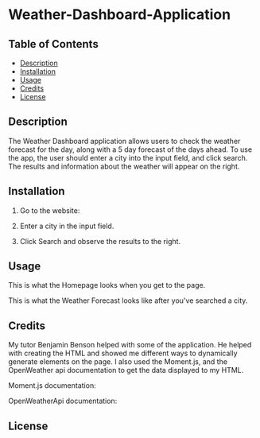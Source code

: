 # Weather-Dashboard-Application

## Table of Contents

* [Description](#description)
* [Installation](#installation)
* [Usage](#usage)
* [Credits](#credits)
* [License](#license)

## Description

The Weather Dashboard application allows users to check the weather forecast for the day, along with a 5 day forecast of the days ahead. To use the app, the user should enter a city into the input field, and click search. The results and information about the weather will appear on the right.

## Installation

1. Go to the website: 

2. Enter a city in the input field.

3. Click Search and observe the results to the right.

## Usage

This is what the Homepage looks when you get to the page.

This is what the Weather Forecast looks like after you've searched a city.

## Credits

My tutor Benjamin Benson helped with some of the application. He helped with creating the HTML and showed me different ways to dynamically generate elements on the page. I also used the Moment.js, and the OpenWeather api documentation to get the data displayed to my HTML.

Moment.js documentation: 

OpenWeatherApi documentation:

## License
